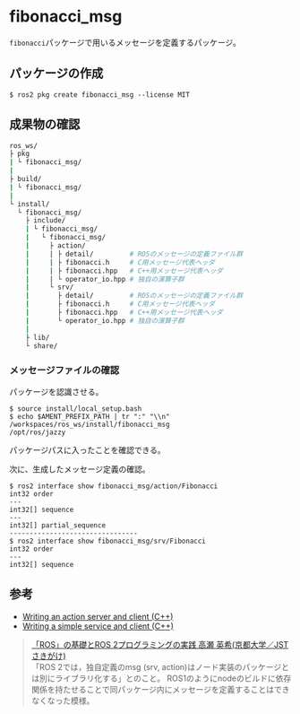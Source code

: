 # fibonacci_msg

`fibonacci`パッケージで用いるメッセージを定義するパッケージ。

## パッケージの作成

```console
$ ros2 pkg create fibonacci_msg --license MIT
```

## 成果物の確認

```bash
ros_ws/
├ pkg
| └ fibonacci_msg/
|
├ build/
| └ fibonacci_msg/
|
└ install/
  └ fibonacci_msg/
    ├ include/
    | └ fibonacci_msg/
    |   └ fibonacci_msg/
    |     ├ action/
    |     | ├ detail/         # ROSのメッセージの定義ファイル群
    |     | ├ fibonacci.h     # C用メッセージ代表ヘッダ
    |     | ├ fibonacci.hpp   # C++用メッセージ代表ヘッダ
    |     | └ operator_io.hpp # 独自の演算子群
    |     └ srv/
    |       ├ detail/         # ROSのメッセージの定義ファイル群
    |       ├ fibonacci.h     # C用メッセージ代表ヘッダ
    |       ├ fibonacci.hpp   # C++用メッセージ代表ヘッダ
    |       └ operator_io.hpp # 独自の演算子群
    |
    ├ lib/
    └ share/
```

### メッセージファイルの確認

パッケージを認識させる。

```console
$ source install/local_setup.bash
$ echo $AMENT_PREFIX_PATH | tr ":" "\\n"
/workspaces/ros_ws/install/fibonacci_msg
/opt/ros/jazzy
```

パッケージパスに入ったことを確認できる。

次に、生成したメッセージ定義の確認。

```console
$ ros2 interface show fibonacci_msg/action/Fibonacci
int32 order
---
int32[] sequence
---
int32[] partial_sequence
--------------------------------
$ ros2 interface show fibonacci_msg/srv/Fibonacci
int32 order
---
int32[] sequence
```

## 参考

- [Writing an action server and client (C++)](https://docs.ros.org/en/jazzy/Tutorials/Intermediate/Writing-an-Action-Server-Client/Cpp.html#writing-an-action-server-and-client-c)
- [Writing a simple service and client (C++)](https://docs.ros.org/en/jazzy/Tutorials/Beginner-Client-Libraries/Writing-A-Simple-Cpp-Service-And-Client.html#writing-a-simple-service-and-client-c)

> [「ROS」の基礎とROS 2プログラミングの実践 ⾼瀬 英希(京都⼤学／JSTさきがけ)](http://lab3.kuis.kyoto-u.ac.jp/~takase/ros/4dashing.pdf)  
> 「ROS 2では，独⾃定義のmsg (srv, action)はノード実装のパッケージとは別にライブラリ化する」とのこと。
> ROS1のようにnodeのビルドに依存関係を持たせることで同パッケージ内にメッセージを定義することはできなくなった模様。
